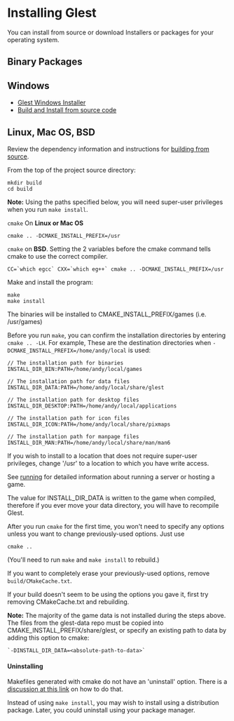# Installing Glest

You can install from source or download Installers or packages for your
operating system.

## Binary Packages

## Windows

* [Glest Windows Installer](https://github.com/Glest/windows-installer)
* [Build and Install from source code](https://github.com/Glest/glest-source/blob/develop/mk/windows/README.md)

## Linux, Mac OS, BSD

Review the dependency information and instructions for [building from
source](https://github.com/Glest/glest-source/blob/develop/BUILD.md).

From the top of the project source directory:

    mkdir build
    cd build

**Note:** Using the paths specified below, you will need super-user
privileges when you run `make install`.

`cmake` On **Linux or Mac OS**

    cmake .. -DCMAKE_INSTALL_PREFIX=/usr

`cmake` on **BSD**. Setting the 2 variables before the cmake command tells
cmake to use the correct compiler.

    CC=`which egcc` CXX=`which eg++` cmake .. -DCMAKE_INSTALL_PREFIX=/usr

Make and install the program:

    make
    make install

The binaries will be installed to CMAKE_INSTALL_PREFIX/games (i.e. /usr/games)

Before you run `make`, you can confirm the installation directories by
entering `cmake .. -LH`. For example, These are the destination
directories when `-DCMAKE_INSTALL_PREFIX=/home/andy/local` is used:

```
// The installation path for binaries
INSTALL_DIR_BIN:PATH=/home/andy/local/games

// The installation path for data files
INSTALL_DIR_DATA:PATH=/home/andy/local/share/glest

// The installation path for desktop files
INSTALL_DIR_DESKTOP:PATH=/home/andy/local/applications

// The installation path for icon files
INSTALL_DIR_ICON:PATH=/home/andy/local/share/pixmaps

// The installation path for manpage files
INSTALL_DIR_MAN:PATH=/home/andy/local/share/man/man6
```

If you wish to install to a location that does not require super-user
privileges, change '/usr' to a location to which you have write access.

See [running](https://github.com/Glest/glest-source#running) for
detailed information about running a server or hosting a game.

The value for INSTALL_DIR_DATA is written to the game when compiled,
therefore if you ever move your data directory, you will have to
recompile Glest.

After you run `cmake` for the first time, you won't need to specify any
options unless you want to change previously-used options. Just use

    cmake ..

(You'll need to run `make` and `make install` to rebuild.)

If you want to completely erase your previously-used options, remove
`build/CMakeCache.txt`.

If your build doesn't seem to be using the options you gave it, first
try removing CMakeCache.txt and rebuilding.

**Note:** The majority of the game data is not installed during the
steps above. The files from the glest-data repo must be copied into
CMAKE_INSTALL_PREFIX/share/glest, or specify an existing path to
data by adding this option to cmake:

    `-DINSTALL_DIR_DATA=<absolute-path-to-data>`

#### Uninstalling

Makefiles generated with cmake do not have an 'uninstall' option. There
is a [discussion at this
link](https://stackoverflow.com/questions/41471620/cmake-support-make-uninstall)
on how to do that.

Instead of using `make install`, you may wish to install using a
distribution package. Later, you could uninstall using your package
manager.
